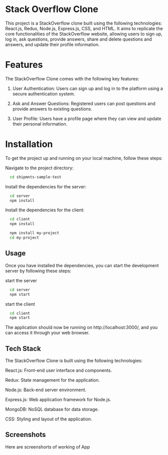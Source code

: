 
# Stack Overflow Clone

This project is a StackOverflow clone built using the following technologies: React.js, Redux, Node.js, Express.js, CSS, and HTML. It aims to replicate the core functionalities of the StackOverflow website, allowing users to sign up, log in, ask questions, provide answers, share and delete questions and answers, and update their profile information.

# Features

The StackOverflow Clone comes with the following key features:

1) User Authentication: Users can sign up and log in to the platform using a secure authentication system.

2) Ask and Answer Questions: Registered users can post questions and provide answers to existing questions.

3) User Profile: Users have a profile page where they can view and update their personal information.







# Installation

To get the project up and running on your local machine, follow these steps:

Navigate to the project directory:
```bash
  cd shipmnts-sample-test
```
Install the dependencies for the server:
```bash
  cd server
  npm install
```
Install the dependencies for the client:
```bash
  cd client
  npm install
```

```bash
  npm install my-project
  cd my-project
```
    
## Usage

Once you have installed the dependencies, you can start the development server by following these steps:

start the server
```bash
  cd server
  npm start
```
start the client
```bash
  cd client
  npm start
```
The application should now be running on http://localhost:3000/, and you can access it through your web browser.
## Tech Stack

The StackOverflow Clone is built using the following technologies:

React.js: Front-end user interface and components.

Redux: State management for the application.

Node.js: Back-end server environment.

Express.js: Web application framework for Node.js.

MongoDB: NoSQL database for data storage.

CSS: Styling and layout of the application.




## Screenshots

Here are screenshorts of working of App
